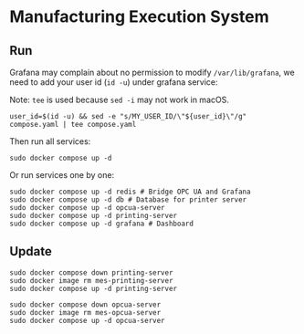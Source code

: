 # Manufacturing Execution System

## Run

Grafana may complain about no permission to modify `/var/lib/grafana`, we need to add your user id (`id -u`)
under grafana service:

Note: `tee` is used because `sed -i` may not work in macOS.

```shell
user_id=$(id -u) && sed -e "s/MY_USER_ID/\"${user_id}\"/g" compose.yaml | tee compose.yaml
```

Then run all services:

```shell
sudo docker compose up -d
```

Or run services one by one:

```shell
sudo docker compose up -d redis # Bridge OPC UA and Grafana
sudo docker compose up -d db # Database for printer server
sudo docker compose up -d opcua-server
sudo docker compose up -d printing-server
sudo docker compose up -d grafana # Dashboard
```

## Update

```shell
sudo docker compose down printing-server
sudo docker image rm mes-printing-server
sudo docker compose up -d printing-server

sudo docker compose down opcua-server
sudo docker image rm mes-opcua-server
sudo docker compose up -d opcua-server
```